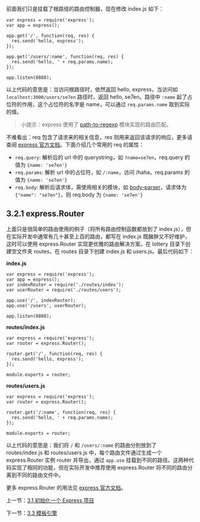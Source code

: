 前面我们只是挂载了根路径的路由控制器，现在修改 index.js 如下：

```
var express = require('express');
var app = express();

app.get('/', function(req, res) {
  res.send('hello, express');
});

app.get('/users/:name', function(req, res) {
  res.send('hello, ' + req.params.name);
});

app.listen(8888);
```

以上代码的意思是：当访问根路径时，依然返回 hello, express，当访问如 `localhost:3000/users/se7en` 路径时，返回 hello, se7en。路径中 `:name` 起了占位符的作用，这个占位符的名字是 name，可以通过 `req.params.name` 取到实际的值。

> 小提示：express 使用了 [path-to-regexp](https://www.npmjs.com/package/path-to-regexp) 模块实现的路由匹配。

不难看出：req 包含了请求来的相关信息，res 则用来返回该请求的响应，更多请查阅 [express 官方文档](http://expressjs.com/en/4x/api.html)。下面介绍几个常用的 req 的属性：

- `req.query`: 解析后的 url 中的 querystring，如 `?name=se7en`，req.query 的值为 `{name: 'se7en'}`
- `req.params`: 解析 url 中的占位符，如 `/:name`，访问 /haha，req.params 的值为 `{name: 'se7en'}`
- `req.body`: 解析后请求体，需使用相关的模块，如 [body-parser](https://www.npmjs.com/package/body-parser)，请求体为 `{"name": "se7en"}`，则 req.body 为 `{name: 'se7en'}`

## 3.2.1 express.Router

上面只是很简单的路由使用的例子（将所有路由控制函数都放到了 index.js），但在实际开发中通常有几十甚至上百的路由，都写在 index.js 既臃肿又不好维护，这时可以使用 express.Router 实现更优雅的路由解决方案。在 lottery 目录下创建空文件夹 routes，在 routes 目录下创建 index.js 和 users.js。最后代码如下：

**index.js**

```
var express = require('express');
var app = express();
var indexRouter = require('./routes/index');
var userRouter = require('./routes/users');

app.use('/', indexRouter);
app.use('/users', userRouter);

app.listen(8888);
```

**routes/index.js**

```
var express = require('express');
var router = express.Router();

router.get('/', function(req, res) {
  res.send('hello, express');
});

module.exports = router;
```

**routes/users.js**

```
var express = require('express');
var router = express.Router();

router.get('/:name', function(req, res) {
  res.send('hello, ' + req.params.name);
});

module.exports = router;
```

以上代码的意思是：我们将 `/` 和 `/users/:name` 的路由分别放到了 routes/index.js 和 routes/users.js 中，每个路由文件通过生成一个 express.Router 实例 router 并导出，通过 `app.use` 挂载到不同的路径。这两种代码实现了相同的功能，但在实际开发中推荐使用 express.Router 将不同的路由分离到不同的路由文件中。

更多 express.Router 的用法见 [express 官方文档](http://expressjs.com/en/4x/api.html#router)。

上一节：[3.1 初始化一个 Express 项目](https://github.com/se7en-1992/lottery/blob/master/book/3.1%20%E5%88%9D%E5%A7%8B%E5%8C%96%E4%B8%80%E4%B8%AA%20Express%20%E9%A1%B9%E7%9B%AE.md)

下一节：[3.3 模板引擎](https://github.com/se7en-1992/lottery/blob/master/book/3.3%20%E6%A8%A1%E6%9D%BF%E5%BC%95%E6%93%8E.md)
